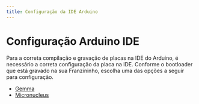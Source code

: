 ```yaml
---
title: Configuração da IDE Arduino
---
```


# Configuração Arduino IDE

Para a correta compilação e gravação de placas na IDE do Arduino, é necessário a correta configuração da placa na IDE. Conforme o bootloader que está gravado na sua Franzininho, escolha uma das opções a seguir para configuração.

* [Gemma](https://github.com/Franzininho/franzininho-docs/tree/master/02-Franzininho-DIY/Configuração-IDE-Arduino/Arduino-Gemma)
* [Micronucleus](https://github.com/Franzininho/franzininho-docs/tree/master/02-Franzininho-DIY/Configuração-IDE-Arduino/Micronucleus-Digispark)

